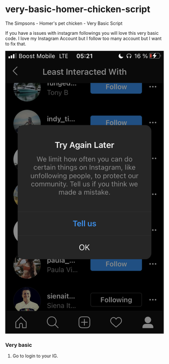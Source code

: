 # very-basic-homer-chicken-script
The Simpsons - Homer's pet chicken - Very Basic Script

If you have a issues with instagram followings you will love this very basic code.
I love my Instagram Account but I follow too many account but I want to fix that.

![IG](https://github.com/ruge0326/very-basic-homer-chicken-script/blob/main/images/photo.png)

### Very basic

1. Go to login to your IG.

